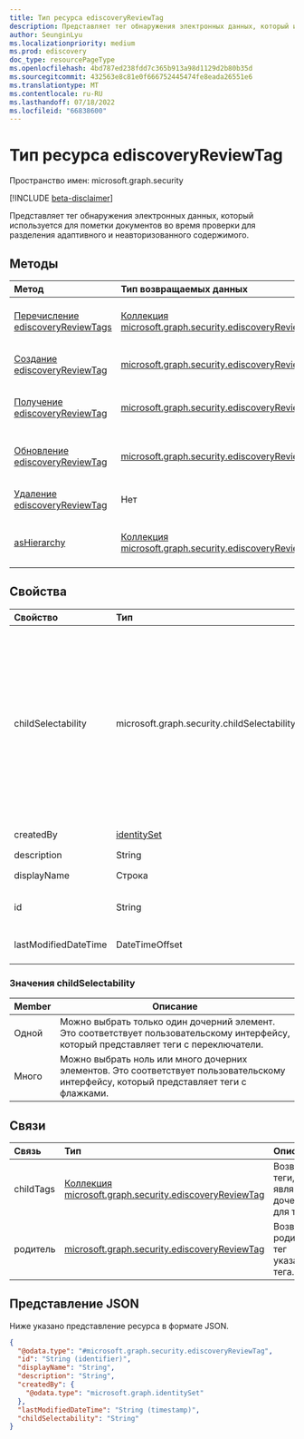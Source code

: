 ```yaml
---
title: Тип ресурса ediscoveryReviewTag
description: Представляет тег обнаружения электронных данных, который используется для пометки документов во время проверки, чтобы разделять адаптивный и неотвечивый контент.
author: SeunginLyu
ms.localizationpriority: medium
ms.prod: ediscovery
doc_type: resourcePageType
ms.openlocfilehash: 4bd787ed238fdd7c365b913a98d1129d2b80b35d
ms.sourcegitcommit: 432563e8c81e0f666752445474fe8eada26551e6
ms.translationtype: MT
ms.contentlocale: ru-RU
ms.lasthandoff: 07/18/2022
ms.locfileid: "66838600"
---
```

# <a name="ediscoveryreviewtag-resource-type"></a>Тип ресурса ediscoveryReviewTag

Пространство имен: microsoft.graph.security

[!INCLUDE [beta-disclaimer](../../includes/beta-disclaimer.md)]

Представляет тег обнаружения электронных данных, который используется для пометки документов во время проверки для разделения адаптивного и неавторизованного содержимого.

## <a name="methods"></a>Методы
|Метод|Тип возвращаемых данных|Описание|
|:---|:---|:---|
|[Перечисление ediscoveryReviewTags](../api/security-ediscoverycase-list-tags.md)|[Коллекция microsoft.graph.security.ediscoveryReviewTag](../resources/security-ediscoveryreviewtag.md)|Получение списка объектов [ediscoveryReviewTag](../resources/security-ediscoveryreviewtag.md) и их свойств.|
|[Создание ediscoveryReviewTag](../api/security-ediscoverycase-post-tags.md)|[microsoft.graph.security.ediscoveryReviewTag](../resources/security-ediscoveryreviewtag.md)|Создайте объект [ediscoveryReviewTag](../resources/security-ediscoveryreviewtag.md) .|
|[Получение ediscoveryReviewTag](../api/security-ediscoveryreviewtag-get.md)|[microsoft.graph.security.ediscoveryReviewTag](../resources/security-ediscoveryreviewtag.md)|Чтение свойств и связей объекта [ediscoveryReviewTag](../resources/security-ediscoveryreviewtag.md) .|
|[Обновление ediscoveryReviewTag](../api/security-ediscoveryreviewtag-update.md)|[microsoft.graph.security.ediscoveryReviewTag](../resources/security-ediscoveryreviewtag.md)|Обновление свойств объекта [ediscoveryReviewTag](../resources/security-ediscoveryreviewtag.md) .|
|[Удаление ediscoveryReviewTag](../api/security-ediscoverycase-delete-tags.md)|Нет|Удаление объекта [ediscoveryReviewTag](../resources/security-ediscoveryreviewtag.md) .|
|[asHierarchy](../api/security-ediscoveryreviewtag-ashierarchy.md)|[Коллекция microsoft.graph.security.ediscoveryReviewTag](../resources/security-ediscoveryreviewtag.md)|Перечисление тегов, упорядоченных как иерархия.|


## <a name="properties"></a>Свойства
|Свойство|Тип|Описание|
|:---|:---|:---|
|childSelectability|microsoft.graph.security.childSelectability|Указывает, может ли один или несколько дочерних тегов быть связаны с документом. Возможные значения: `One`, `Many`.  Это значение определяет, представляет ли пользовательский интерфейс теги как флажки или группу переключателей.|
|createdBy|[identitySet](../resources/identityset.md)|Пользователь, создавший тег.|
|description|String|Описание тега.|
|displayName|Строка|Отображаемое имя тега.|
|id|String|Уникальный идентификатор тега.|
|lastModifiedDateTime|DateTimeOffset|Дата и время последнего изменения тега.|

### <a name="childselectability-values"></a>Значения childSelectability

|Member|Описание|
|:----|-----------|
|Одной|Можно выбрать только один дочерний элемент. Это соответствует пользовательскому интерфейсу, который представляет теги с переключатели.|
|Много|Можно выбрать ноль или много дочерних элементов. Это соответствует пользовательскому интерфейсу, который представляет теги с флажками.|

## <a name="relationships"></a>Связи

|Связь|Тип|Описание|
|:---|:---|:---|
|childTags|[Коллекция microsoft.graph.security.ediscoveryReviewTag](../resources/security-ediscoveryreviewtag.md)|Возвращает теги, которые являются дочерними для тега.|
|родитель|[microsoft.graph.security.ediscoveryReviewTag](../resources/security-ediscoveryreviewtag.md)|Возвращает родительский тег указанного тега.|
## <a name="json-representation"></a>Представление JSON
Ниже указано представление ресурса в формате JSON.
<!-- {
  "blockType": "resource",
  "keyProperty": "id",
  "@odata.type": "microsoft.graph.security.ediscoveryReviewTag",
  "openType": false
}
-->
``` json
{
  "@odata.type": "#microsoft.graph.security.ediscoveryReviewTag",
  "id": "String (identifier)",
  "displayName": "String",
  "description": "String",
  "createdBy": {
    "@odata.type": "microsoft.graph.identitySet"
  },
  "lastModifiedDateTime": "String (timestamp)",
  "childSelectability": "String"
}
```

